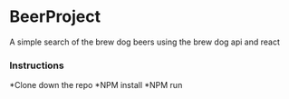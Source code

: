 # BeerProject
A simple search of the brew dog beers using the brew dog api and react

### Instructions

*Clone down the repo
*NPM install
*NPM run
